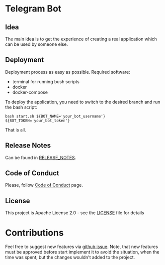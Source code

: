 # Telegram Bot

## Idea
The main idea is to get the experience of creating a real application which can be used by someone else.

## Deployment
Deployment process as easy as possible. Required software:
* terminal for running bush scripts
* docker
* docker-compose

To deploy the application, you need to switch to the desired branch and run the bash script:

`bash start.sh ${BOT_NAME='your_bot_username'} ${BOT_TOKEN='your_bot_token'}`

That is all.

## Release Notes
Can be found in [RELEASE_NOTES](RELEASE_NOTES.md).

## Code of Conduct
Please, follow [Code of Conduct](CODE_OF_CONDUCT.md) page.

## License
This project is Apache License 2.0 - see the [LICENSE](LICENSE) file for details

# Contributions
Feel free to suggest new features via [github issue](https://github.com/nemiro54/telegram-bot/issues/new).
Note, that new features must be approved before start implement it to avoid the situation, when the time was spent, but the changes wouldn't added to the project.
